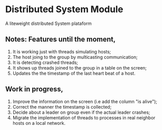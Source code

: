# Distributed System Module
A liteweight distributed System plataform

## Notes: Features until the moment,
1. It is working just with threads simulating hosts;
2. The host joing to the group by multicasting communication;
3. It is detecting crashed threads;
4. It shows up threads joined to the group in a table on the screen;
5. Updates the the timestamp of the last heart beat of a host.

## Work in progress,
1. Improve the information on the screen (i.e add the column "is alive");
2. Correct the manner the timestamp is collected;
3. Decide about a leader on group even if the actual leader crashes;
4. Migrate the implementation of threads to processes in real neighbor hosts on a local network.


